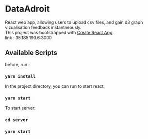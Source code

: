 # DataAdroit

React web app, allowing users to upload csv files, and gain d3 graph vizualisation feedback instantneously.
</br>
This project was bootstrapped with [Create React App](https://github.com/facebook/create-react-app).
</br>
link : 35.185.190.6:3000
## Available Scripts

before, run :
### `yarn install`

In the project directory, you can run to start react:

### `yarn start`

To start server:
### `cd server`
### `yarn start`
